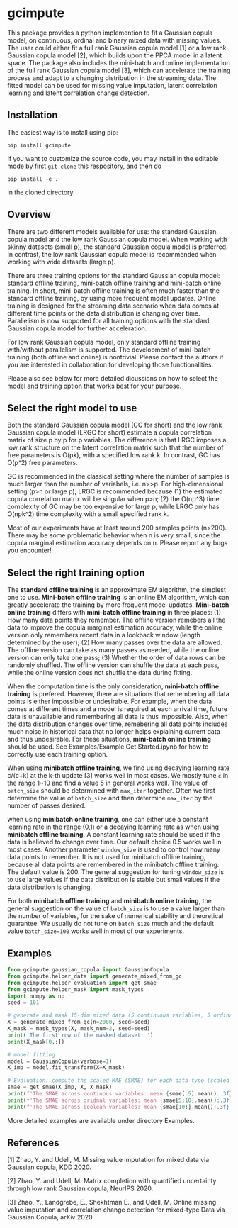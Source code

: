# gcimpute
This package provides a python implemention to fit a Gaussian copula model, on continuous, ordinal and binary mixed data with missing values. The user could either fit a full rank Gaussian copula model [1] or a low rank Gaussian copula model [2], which builds upon the PPCA model in a latent space. The package also includes the mini-batch and online implementation of the full rank Gaussian copula model [3], which can accelerate the training process and adapt to a changing distribution in the streaming data. The fitted model can be used for missing value imputation, latent correlation learning and latent correlation change detection.

## Installation

The easiest way is to install using pip: 

`
pip install gcimpute
` 

If you want to customize the source code, you may install in the editable mode by first `git clone` this respository, and then do

`
pip install -e .
`

in the cloned directory.

## Overview

There are two different models available for use: the standard Gaussian copula model and the low rank Gaussian copula model. When working with skinny datasets (small p), the standard Gaussian copula model is preferred. In contrast, the low rank Gaussian copula model is recommended when working with wide datasets (large p). 

There are three training options for the standard Gaussian copula model: standard offline training, mini-batch offline training and mini-batch online training. In short, mini-batch offline training is often much faster than the standard offline training, by using more frequent model updates. Online training is designed for the streaming data scenario when data comes  at different time points or the data distribution is changing over time. Parallelism is now supported for all training options with the standard Gaussian copula model for further acceleration. 

For low rank Gaussian copula model, only standard offline training with/without parallelism is supported. The development of mini-batch training (both offline and online) is nontrivial. Please contact the authors if you are interested in collaboration for developing those functionalities.

Please also see below for more detailed dicussions on how to select the model and training option that works best for your purpose.

## Select the right model to use
Both the standard Gaussian copula model (GC for short) and the low rank Gaussian copula model (LRGC for short) estimate a copula correlation matrix of size p by p for p variables. The difference is that LRGC imposes a low rank structure on the latent correlation matrix such that the number of free parameters is O(pk), with a specified low rank k. In contrast, GC has O(p^2) free parameters.

GC is recommended in the classical setting where the number of samples is much larger than the number of variabels, i.e. n>>p. 
For high-dimensional setting (p>n or large p), LRGC is recommended because (1) the estimated copula correlation matrix will be singular when p>n; (2) the O(np^3) time complexity of GC may be too expensive for large p, while LRGC only has O(npk^2) time complexity with a small specified rank k.

Most of our experiments have at least around 200 samples points (n>200). There may be some problematic behavior when n is very small, since the copula marginal estimation accuracy depends on n. Please report any bugs you encounter!

## Select the right training option
The **standard offline training** is an approximate EM algorithm, the simplest one to use. **Mini-batch offline training** is an online EM algorithm, which can greatly accelerate the training by more frequent model updates. **Mini-batch online training** differs with **mini-batch offline training** in three places: (1) How many data points they remember. The offline version remebers all the data to improve the copula marginal estimation accuracy, while the online version only remembers recent data in a lookback window (length determined by the user); (2) How many passes over the data are allowed. The offline version can take as many passes as needed, while the online version can only take one pass; (3) Whether the order of data rows can be randomly shuffled. The offline version can shuffle the data at each pass, while the online version does not shuffle the data during fitting.

When the computation time is the only consideration, **mini-batch offline training** is prefered. However, there are situations that remembering all data points is either impossible or undesirable. For example, when the data comes at different times and a model is required at each arrival time, future data is unavailable and remembering all data is thus impossible. Also, when the data distribution changes over time, remebering all data points includes much noise in historical data that no longer helps explaining current data and thus undesirable. For these situations, **mini-batch online training** should be used. See Examples/Example Get Started.ipynb for how to correctly use each training option.

When using **minibatch offline training**, we find using decaying learning rate c/(c+k) at the k-th update [3] works well in most cases. We mostly tune `c` in the range 1~10 and find a value 5 in general works well. The value of  `batch_size` should be determined with `max_iter` together. Often we first determine the value of `batch_size` and then determine `max_iter` by the number of passes desired.

when using **minibatch online training**, one can either use a constant learning rate in the range (0,1) or a decaying learning rate as when using **minibatch offline training**. A constant learning rate should be used if the data is believed to change over time. Our default choice 0.5 works well in most cases. Another parameter `window_size` is used to control how many data points to remember. It is not used for minibatch offline training, because all data points are remembered in the minibatch offline training. The default value is 200. The general suggestion for tuning `window_size` is to use large values if the data distribution is stable but small values if the data distribution is changing. 

For both **minibatch offline training** and **minibatch online training**, the general suggestion on the value of `batch_size` is to use a value larger than the number of variables, for the sake of numerical stability and theoretical guarantee. We usually do not tune on `batch_size` much and the default value `batch_size=100` works well in most of our experiments.

## Examples 
```python
from gcimpute.gaussian_copula import GaussianCopula
from gcimpute.helper_data import generate_mixed_from_gc
from gcimpute.helper_evaluation import get_smae
from gcimpute.helper_mask import mask_types
import numpy as np
seed = 101

# generate and mask 15-dim mixed data (5 continuous variables, 5 ordinal variables (1-5) and 5 boolean variables) 
X = generate_mixed_from_gc(n=2000, seed=seed)
X_mask = mask_types(X, mask_num=2, seed=seed)
print('The first row of the masked dataset: ')
print(X_mask[0,:])

# model fitting 
model = GaussianCopula(verbose=1)
X_imp = model.fit_transform(X=X_mask)

# Evaluation: compute the scaled-MAE (SMAE) for each data type (scaled by MAE of median imputation) 
smae = get_smae(X_imp, X, X_mask)
print(f'The SMAE across continous variables: mean {smae[:5].mean():.3f} and std {smae[:5].std():.3f}')
print(f'The SMAE across oridnal variables: mean {smae[5:10].mean():.3f} and std {smae[5:10].std():.3f}')
print(f'The SMAE across boolean variables: mean {smae[10:].mean():.3f} and std {smae[10:].std():.3f}')
```

More detailed examples are available under directory Examples.

## References
[1] Zhao, Y. and Udell, M. Missing value imputation for mixed data via Gaussian copula, KDD 2020.

[2] Zhao, Y. and Udell, M. Matrix completion with quantified uncertainty through low rank Gaussian copula, NeurIPS 2020.

[3] Zhao, Y., Landgrebe, E., Shekhtman E., and Udell, M. Online missing value imputation and correlation change detection for mixed-type Data via Gaussian Copula, arXiv 2020.
